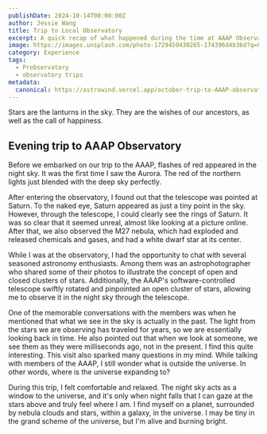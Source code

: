 ```yaml
---
publishDate: 2024-10-14T00:00:00Z
author: Jessie Wang
title: Trip to Local Observatory
excerpt: A quick recap of what happened during the time at AAAP Observatory; seeing different stars, planets, nebula, and galaxies shining in our eyes.
image: https://images.unsplash.com/photo-1729459430265-174396d4b36d?q=80&w=2952&auto=format&fit=crop&ixlib=rb-4.0.3&ixid=M3wxMjA3fDB8MHxwaG90by1wYWdlfHx8fGVufDB8fHx8fA%3D%3D
category: Experience
tags:
  - Probservatory
  - observatory trips
metadata:
  canonical: https://astrowind.vercel.app/october-trip-to-AAAP-observatory
---
```


Stars are the lanturns in the sky. They are the wishes of our ancestors, as well as the call of happiness.

## Evening trip to AAAP Observatory

Before we embarked on our trip to the AAAP, flashes of red appeared in the night sky.  It was the first time I saw the Aurora. The red of the northern lights just blended with the deep sky perfectly.

After entering the observatory, I found out that the telescope was pointed at Saturn. To the naked eye, Saturn appeared as just a tiny point in the sky. However, through the telescope, I could clearly see the rings of Saturn. It was so clear that it seemed unreal, almost like looking at a picture online. After that, we also observed the M27 nebula, which had exploded and released chemicals and gases, and had a white dwarf star at its center.

While I was at the observatory, I had the opportunity to chat with several seasoned astronomy enthusiasts. Among them was an astrophotographer who shared some of their photos to illustrate the concept of open and closed clusters of stars. Additionally, the AAAP's software-controlled telescope swiftly rotated and pinpointed an open cluster of stars, allowing me to observe it in the night sky through the telescope.

One of the memorable conversations with the members was when he mentioned that what we see in the sky is actually in the past. The light from the stars we are observing has traveled for years, so we are essentially looking back in time. He also pointed out that when we look at someone, we see them as they were milliseconds ago, not in the present. I find this quite interesting. This visit also sparked many questions in my mind. While talking with members of the AAAP, I still wonder what is outside the universe. In other words, where is the universe expanding to? 

During this trip, I felt comfortable and relaxed. The night sky acts as a window to the universe, and it's only when night falls that I can gaze at the stars above and truly feel where I am. I find myself on a planet, surrounded by nebula clouds and stars, within a galaxy, in the universe. I may be tiny in the grand scheme of the universe, but I'm alive and burning bright.